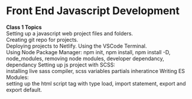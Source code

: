 # Front End Javascript Development

__Class 1 Topics__  
Setting up a javascript web project files and folders.  
Creating git repo for projects.  
Deploying projects to Netlify. 
Using the VSCode Terminal.  
Using Node Package Manager: 
npm init, npm install, npm install -D, node_modules, removing node modules, developer dependancy, dependancy 
Setting up js project with SCSS:  
installing live sass compiler, scss variables partials inheratince
Writing ES Modules:  
setting up the html script tag with type load, import statement, export and export default.

 